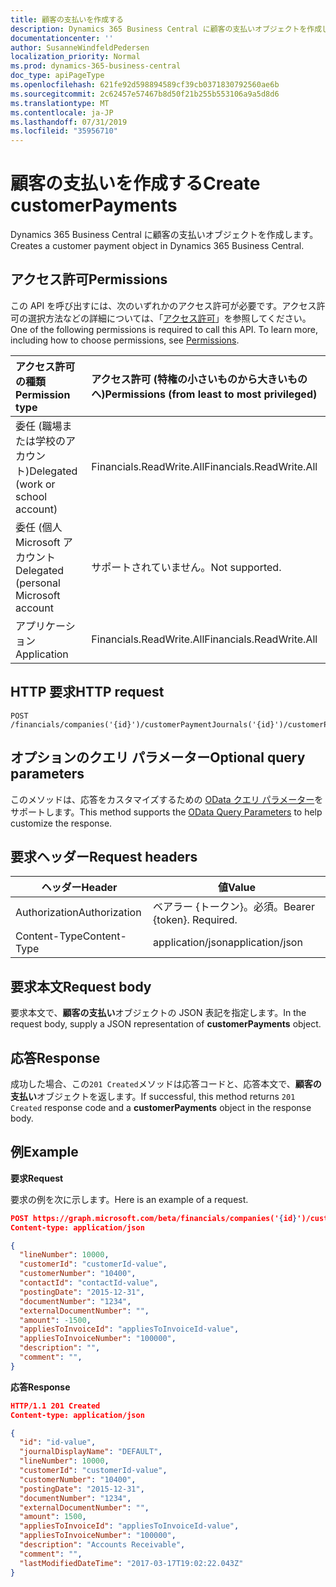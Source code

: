 ```yaml
---
title: 顧客の支払いを作成する
description: Dynamics 365 Business Central に顧客の支払いオブジェクトを作成します。
documentationcenter: ''
author: SusanneWindfeldPedersen
localization_priority: Normal
ms.prod: dynamics-365-business-central
doc_type: apiPageType
ms.openlocfilehash: 621fe92d598894589cf39cb0371830792560ae6b
ms.sourcegitcommit: 2c62457e57467b8d50f21b255b553106a9a5d8d6
ms.translationtype: MT
ms.contentlocale: ja-JP
ms.lasthandoff: 07/31/2019
ms.locfileid: "35956710"
---
```

# <a name="create-customerpayments"></a><span data-ttu-id="68e8f-103">顧客の支払いを作成する</span><span class="sxs-lookup"><span data-stu-id="68e8f-103">Create customerPayments</span></span>
<span data-ttu-id="68e8f-104">Dynamics 365 Business Central に顧客の支払いオブジェクトを作成します。</span><span class="sxs-lookup"><span data-stu-id="68e8f-104">Creates a customer payment object in Dynamics 365 Business Central.</span></span>

## <a name="permissions"></a><span data-ttu-id="68e8f-105">アクセス許可</span><span class="sxs-lookup"><span data-stu-id="68e8f-105">Permissions</span></span>
<span data-ttu-id="68e8f-p101">この API を呼び出すには、次のいずれかのアクセス許可が必要です。アクセス許可の選択方法などの詳細については、「[アクセス許可](/graph/permissions-reference)」を参照してください。</span><span class="sxs-lookup"><span data-stu-id="68e8f-p101">One of the following permissions is required to call this API. To learn more, including how to choose permissions, see [Permissions](/graph/permissions-reference).</span></span>

|<span data-ttu-id="68e8f-108">アクセス許可の種類</span><span class="sxs-lookup"><span data-stu-id="68e8f-108">Permission type</span></span> |<span data-ttu-id="68e8f-109">アクセス許可 (特権の小さいものから大きいものへ)</span><span class="sxs-lookup"><span data-stu-id="68e8f-109">Permissions (from least to most privileged)</span></span>|
|:---------------|:------------------------------------------|
|<span data-ttu-id="68e8f-110">委任 (職場または学校のアカウント)</span><span class="sxs-lookup"><span data-stu-id="68e8f-110">Delegated (work or school account)</span></span>|<span data-ttu-id="68e8f-111">Financials.ReadWrite.All</span><span class="sxs-lookup"><span data-stu-id="68e8f-111">Financials.ReadWrite.All</span></span> |
|<span data-ttu-id="68e8f-112">委任 (個人 Microsoft アカウント</span><span class="sxs-lookup"><span data-stu-id="68e8f-112">Delegated (personal Microsoft account</span></span>|<span data-ttu-id="68e8f-113">サポートされていません。</span><span class="sxs-lookup"><span data-stu-id="68e8f-113">Not supported.</span></span>|
|<span data-ttu-id="68e8f-114">アプリケーション</span><span class="sxs-lookup"><span data-stu-id="68e8f-114">Application</span></span>|<span data-ttu-id="68e8f-115">Financials.ReadWrite.All</span><span class="sxs-lookup"><span data-stu-id="68e8f-115">Financials.ReadWrite.All</span></span>|

## <a name="http-request"></a><span data-ttu-id="68e8f-116">HTTP 要求</span><span class="sxs-lookup"><span data-stu-id="68e8f-116">HTTP request</span></span>
```
POST /financials/companies('{id}')/customerPaymentJournals('{id}')/customerPayments('{id}')
```

## <a name="optional-query-parameters"></a><span data-ttu-id="68e8f-117">オプションのクエリ パラメーター</span><span class="sxs-lookup"><span data-stu-id="68e8f-117">Optional query parameters</span></span>
<span data-ttu-id="68e8f-118">このメソッドは、応答をカスタマイズするための [OData クエリ パラメーター](/graph/query-parameters)をサポートします。</span><span class="sxs-lookup"><span data-stu-id="68e8f-118">This method supports the [OData Query Parameters](/graph/query-parameters) to help customize the response.</span></span>

## <a name="request-headers"></a><span data-ttu-id="68e8f-119">要求ヘッダー</span><span class="sxs-lookup"><span data-stu-id="68e8f-119">Request headers</span></span>
|<span data-ttu-id="68e8f-120">ヘッダー</span><span class="sxs-lookup"><span data-stu-id="68e8f-120">Header</span></span>        |<span data-ttu-id="68e8f-121">値</span><span class="sxs-lookup"><span data-stu-id="68e8f-121">Value</span></span>                    |
|--------------|-------------------------|
|<span data-ttu-id="68e8f-122">Authorization</span><span class="sxs-lookup"><span data-stu-id="68e8f-122">Authorization</span></span> |<span data-ttu-id="68e8f-p102">ベアラー {トークン}。必須。</span><span class="sxs-lookup"><span data-stu-id="68e8f-p102">Bearer {token}. Required.</span></span>|
|<span data-ttu-id="68e8f-125">Content-Type</span><span class="sxs-lookup"><span data-stu-id="68e8f-125">Content-Type</span></span>  |<span data-ttu-id="68e8f-126">application/json</span><span class="sxs-lookup"><span data-stu-id="68e8f-126">application/json</span></span>         |

## <a name="request-body"></a><span data-ttu-id="68e8f-127">要求本文</span><span class="sxs-lookup"><span data-stu-id="68e8f-127">Request body</span></span>
<span data-ttu-id="68e8f-128">要求本文で、**顧客の支払い**オブジェクトの JSON 表記を指定します。</span><span class="sxs-lookup"><span data-stu-id="68e8f-128">In the request body, supply a JSON representation of **customerPayments** object.</span></span>

## <a name="response"></a><span data-ttu-id="68e8f-129">応答</span><span class="sxs-lookup"><span data-stu-id="68e8f-129">Response</span></span>
<span data-ttu-id="68e8f-130">成功した場合、この```201 Created```メソッドは応答コードと、応答本文で、**顧客の支払い**オブジェクトを返します。</span><span class="sxs-lookup"><span data-stu-id="68e8f-130">If successful, this method returns ```201 Created``` response code and a **customerPayments** object in the response body.</span></span>

## <a name="example"></a><span data-ttu-id="68e8f-131">例</span><span class="sxs-lookup"><span data-stu-id="68e8f-131">Example</span></span>

<span data-ttu-id="68e8f-132">**要求**</span><span class="sxs-lookup"><span data-stu-id="68e8f-132">**Request**</span></span>

<span data-ttu-id="68e8f-133">要求の例を次に示します。</span><span class="sxs-lookup"><span data-stu-id="68e8f-133">Here is an example of a request.</span></span>

```json
POST https://graph.microsoft.com/beta/financials/companies('{id}')/customerPaymentJournal('{id}')/customerPayments
Content-type: application/json

{
  "lineNumber": 10000,
  "customerId": "customerId-value",
  "customerNumber": "10400",
  "contactId": "contactId-value",
  "postingDate": "2015-12-31",
  "documentNumber": "1234",
  "externalDocumentNumber": "",
  "amount": -1500,
  "appliesToInvoiceId": "appliesToInvoiceId-value",
  "appliesToInvoiceNumber": "100000",
  "description": "",
  "comment": "",
}
```
<span data-ttu-id="68e8f-134">**応答**</span><span class="sxs-lookup"><span data-stu-id="68e8f-134">**Response**</span></span>

```json
HTTP/1.1 201 Created
Content-type: application/json

{
  "id": "id-value",
  "journalDisplayName": "DEFAULT",
  "lineNumber": 10000,
  "customerId": "customerId-value",
  "customerNumber": "10400",
  "postingDate": "2015-12-31",
  "documentNumber": "1234",
  "externalDocumentNumber": "",
  "amount": 1500,
  "appliesToInvoiceId": "appliesToInvoiceId-value",
  "appliesToInvoiceNumber": "100000",
  "description": "Accounts Receivable",
  "comment": "",
  "lastModifiedDateTime": "2017-03-17T19:02:22.043Z"
}
```

